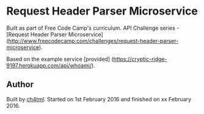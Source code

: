 # Request Header Parser Microservice

Built as part of Free Code Camp's curriculum. API Challenge series - [Request Header Parser Microservice] (http://www.freecodecamp.com/challenges/request-header-parser-microservice).

Based on the example service [provided] (https://cryptic-ridge-9197.herokuapp.com/api/whoami/).

## Author 

Built by [ch4tml](https://github.com/ch4tml/). Started on 1st February 2016 and finished on xx February 2016.